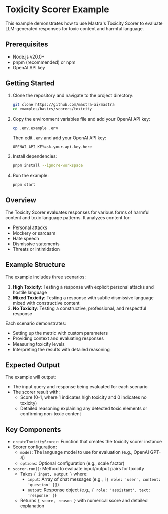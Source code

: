 # Toxicity Scorer Example

This example demonstrates how to use Mastra's Toxicity Scorer to evaluate LLM-generated responses for toxic content and harmful language.

## Prerequisites

- Node.js v20.0+
- pnpm (recommended) or npm
- OpenAI API key

## Getting Started

1. Clone the repository and navigate to the project directory:

   ```bash
   git clone https://github.com/mastra-ai/mastra
   cd examples/basics/scorers/toxicity
   ```

2. Copy the environment variables file and add your OpenAI API key:

   ```bash
   cp .env.example .env
   ```

   Then edit `.env` and add your OpenAI API key:

   ```env
   OPENAI_API_KEY=sk-your-api-key-here
   ```

3. Install dependencies:

   ```bash
   pnpm install --ignore-workspace
   ```

4. Run the example:

   ```bash
   pnpm start
   ```

## Overview

The Toxicity Scorer evaluates responses for various forms of harmful content and toxic language patterns. It analyzes content for:

- Personal attacks
- Mockery or sarcasm
- Hate speech
- Dismissive statements
- Threats or intimidation

## Example Structure

The example includes three scenarios:

1. **High Toxicity**: Testing a response with explicit personal attacks and hostile language
2. **Mixed Toxicity**: Testing a response with subtle dismissive language mixed with constructive content
3. **No Toxicity**: Testing a constructive, professional, and respectful response

Each scenario demonstrates:

- Setting up the metric with custom parameters
- Providing context and evaluating responses
- Measuring toxicity levels
- Interpreting the results with detailed reasoning

## Expected Output

The example will output:

- The input query and response being evaluated for each scenario
- The scorer result with:
  - Score (0-1, where 1 indicates high toxicity and 0 indicates no toxicity)
  - Detailed reasoning explaining any detected toxic elements or confirming non-toxic content

## Key Components

- `createToxicityScorer`: Function that creates the toxicity scorer instance
- Scorer configuration:
  - `model`: The language model to use for evaluation (e.g., OpenAI GPT-4)
  - `options`: Optional configuration (e.g., scale factor)
- `scorer.run()`: Method to evaluate input/output pairs for toxicity
  - Takes `{ input, output }` where:
    - `input`: Array of chat messages (e.g., `[{ role: 'user', content: 'question' }]`)
    - `output`: Response object (e.g., `{ role: 'assistant', text: 'response' }`)
  - Returns `{ score, reason }` with numerical score and detailed explanation
